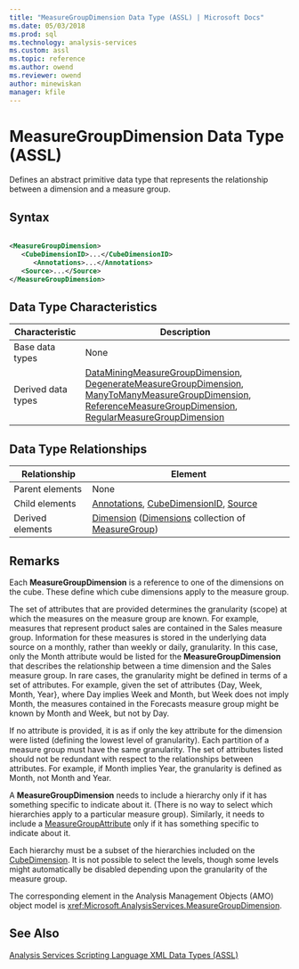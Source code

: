 ```yaml
---
title: "MeasureGroupDimension Data Type (ASSL) | Microsoft Docs"
ms.date: 05/03/2018
ms.prod: sql
ms.technology: analysis-services
ms.custom: assl
ms.topic: reference
ms.author: owend
ms.reviewer: owend
author: minewiskan
manager: kfile
---
```

# MeasureGroupDimension Data Type (ASSL)

  Defines an abstract primitive data type that represents the relationship between a dimension and a measure group.  
  
## Syntax  
  
```xml  
  
<MeasureGroupDimension>  
   <CubeDimensionID>...</CubeDimensionID>  
      <Annotations>...</Annotations>  
   <Source>...</Source>  
</MeasureGroupDimension>  
```  
  
## Data Type Characteristics  
  
|Characteristic|Description|  
|--------------------|-----------------|  
|Base data types|None|  
|Derived data types|[DataMiningMeasureGroupDimension](data-type/dataminingmeasuregroupdimension-data-type-assl.md), [DegenerateMeasureGroupDimension](data-type/degeneratemeasuregroupdimension-data-type-assl.md), [ManyToManyMeasureGroupDimension](data-type/manytomanymeasuregroupdimension-data-type-assl.md), [ReferenceMeasureGroupDimension](data-type/referencemeasuregroupdimension-data-type-assl.md), [RegularMeasureGroupDimension](data-type/regularmeasuregroupdimension-data-type-assl.md)|  
  
## Data Type Relationships  
  
|Relationship|Element|  
|------------------|-------------|  
|Parent elements|None|  
|Child elements|[Annotations](collections/annotations-element-assl.md), [CubeDimensionID](properties/cubedimensionid-element-assl.md), [Source](properties/source-element-binding-assl.md)|  
|Derived elements|[Dimension](objects/dimension-element-assl.md) ([Dimensions](collections/dimensions-element-assl.md) collection of [MeasureGroup](objects/measuregroup-element-assl.md))|  
  
## Remarks  
 Each **MeasureGroupDimension** is a reference to one of the dimensions on the cube. These define which cube dimensions apply to the measure group.  
  
 The set of attributes that are provided determines the granularity (scope) at which the measures on the measure group are known. For example, measures that represent product sales are contained in the Sales measure group. Information for these measures is stored in the underlying data source on a monthly, rather than weekly or daily, granularity. In this case, only the Month attribute would be listed for the **MeasureGroupDimension** that describes the relationship between a time dimension and the Sales measure group. In rare cases, the granularity might be defined in terms of a set of attributes. For example, given the set of attributes {Day, Week, Month, Year}, where Day implies Week and Month, but Week does not imply Month, the measures contained in the Forecasts measure group might be known by Month and Week, but not by Day.  
  
 If no attribute is provided, it is as if only the key attribute for the dimension were listed (defining the lowest level of granularity). Each partition of a measure group must have the same granularity. The set of attributes listed should not be redundant with respect to the relationships between attributes. For example, if Month implies Year, the granularity is defined as Month, not Month and Year.  
  
 A **MeasureGroupDimension** needs to include a hierarchy only if it has something specific to indicate about it. (There is no way to select which hierarchies apply to a particular measure group). Similarly, it needs to include a [MeasureGroupAttribute](data-type/measuregroupattribute-data-type-assl.md) only if it has something specific to indicate about it.  
  
 Each hierarchy must be a subset of the hierarchies included on the [CubeDimension](data-type/cubedimension-data-type-assl.md). It is not possible to select the levels, though some levels might automatically be disabled depending upon the granularity of the measure group.  
  
 The corresponding element in the Analysis Management Objects (AMO) object model is <xref:Microsoft.AnalysisServices.MeasureGroupDimension>.  
  
## See Also  
 [Analysis Services Scripting Language XML Data Types &#40;ASSL&#41;](data-type/analysis-services-scripting-language-xml-data-types-assl.md)  
  
  
